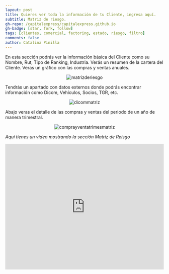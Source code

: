 ```yaml
---
layout: post
title: Quieres ver toda la información de tu Cliente, ingresa aquí.
subtitle: Matriz de riesgo.
gh-repo: /capitalexpress/capitalexpress.github.io
gh-badge: [star, fork, follow]
tags: [clientes, comercial, factoring, estado, riesgo, filtro]
comments: false
author: Catalina Pinilla
---
```


En esta sección podrás ver la información básica del Cliente como su Nombre, Rut, Tipo de Ranking, Industria. Verás un resumen de la cartera del Cliente. Veras un gráfico con las compras y ventas anuales.

<p align="center">
  <img src="https://cdn.capitalexpress.cl/img/matrizderiesgo.png" alt="matrizderiesgo">
</p>

Tendrás un apartado con datos externos donde podrás encontrar información como Dicom, Vehículos, Socios, TGR, etc.

<p align="center">
  <img src="https://cdn.capitalexpress.cl/img/dicommatriz.png" alt="dicommatriz">
</p>

Abajo veras el detalle de las compras y ventas del periodo de un año de manera trimestral.

<p align="center">
  <img src="https://cdn.capitalexpress.cl/img/comprayventatrimesmatriz.png" alt="comprayventatrimesmatriz">
</p>

*Aquí tienes un video mostrando la sección Matriz de Reisgo*
<iframe width="100%" height="400" src="https://www.loom.com/embed/62e77b4f21984cafa4082c1f1a1c6d84" frameborder="0" allowfullscreen></iframe>
